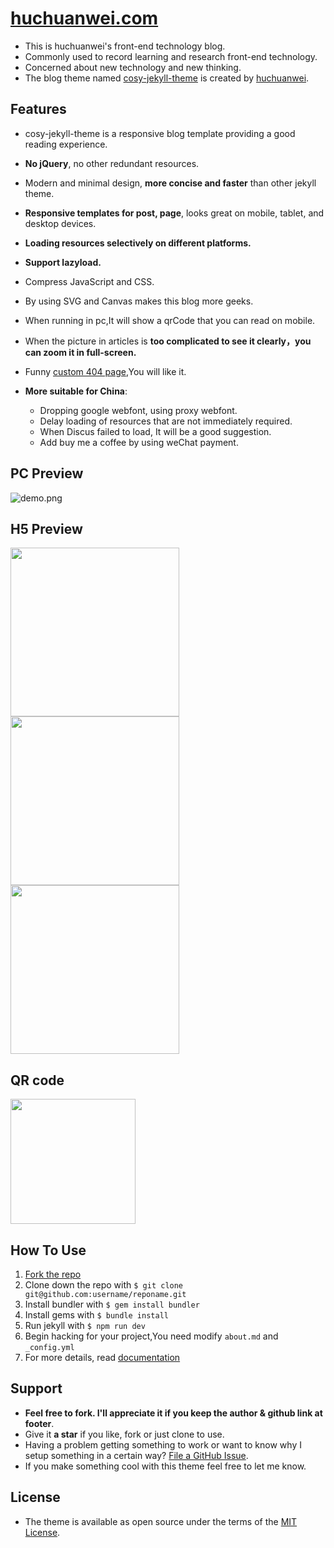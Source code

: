 # [huchuanwei.com](https://www.huchuanwei.com)

- This is huchuanwei's front-end technology blog.
- Commonly used to record learning and research front-end technology.
- Concerned about new technology and new thinking.
- The blog theme named [cosy-jekyll-theme](https://rubygems.org/gems/cosy-jekyll-theme) is created by [huchuanwei](https://www.huchuanwei.com/about/).

## Features

- cosy-jekyll-theme is a responsive blog template providing a good reading experience.
- **No jQuery**, no other redundant resources.
- Modern and minimal design, **more concise and faster** than other jekyll theme.
- **Responsive templates for post, page**, looks great on mobile, tablet, and desktop devices.
- **Loading resources selectively on different platforms.**
- **Support lazyload.**
- Compress JavaScript and CSS.
- By using SVG and Canvas makes this blog more geeks.
- When running in pc,It will show a qrCode that you can read on mobile.
- When the picture in articles is **too complicated to see it clearly，you can zoom it in full-screen.**
- Funny [custom 404 page](https://www.huchuanwei.com/err),You will like it.
- **More suitable for China**:

  - Dropping google webfont, using proxy webfont.
  - Delay loading of resources that are not immediately required.
  - When Discus failed to load, It will be a good suggestion.
  - Add buy me a coffee by using weChat payment.

## PC Preview

![demo.png](https://gw.alipayobjects.com/zos/k/nd/KOhiPv.jpg)

## H5 Preview

<img src="https://gw.alipayobjects.com/zos/k/yu/kkGDtF.jpg" width="270"/><img src="https://gw.alipayobjects.com/zos/k/2d/2.jpg" width="270"/><img src="https://gw.alipayobjects.com/zos/k/ki/3.jpg" width="270"/>

## QR code

<img src="https://gw.alipayobjects.com/zos/k/lu/3.png" width="200"/>

## How To Use

1. [Fork the repo](https://github.com/huchuanwei/huchuanwei.github.io)
2. Clone down the repo with `$ git clone git@github.com:username/reponame.git`
3. Install bundler with `$ gem install bundler`
4. Install gems with `$ bundle install`
5. Run jekyll with `$ npm run dev`
6. Begin hacking for your project,You need modify `about.md` and `_config.yml`
7. For more details, read [documentation](http://jekyllrb.com/)

## Support

- **Feel free to fork. I'll appreciate it if you keep the author & github link at footer**.
- Give it **a star** if you like, fork or just clone to use.
- Having a problem getting something to work or want to know why I setup something in a certain way? [File a GitHub Issue](https://github.com/chuanweihu/huchuanwei.github.io/issues/new).
- If you make something cool with this theme feel free to let me know.

## License

- The theme is available as open source under the terms of the [MIT License](http://opensource.org/licenses/MIT).
